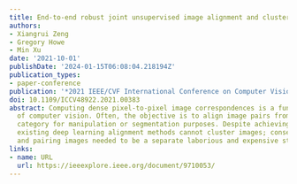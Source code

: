 ```yaml
---
title: End-to-end robust joint unsupervised image alignment and clustering
authors:
- Xiangrui Zeng
- Gregory Howe
- Min Xu
date: '2021-10-01'
publishDate: '2024-01-15T06:08:04.218194Z'
publication_types:
- paper-conference
publication: '*2021 IEEE/CVF International Conference on Computer Vision (ICCV)*'
doi: 10.1109/ICCV48922.2021.00383
abstract: Computing dense pixel-to-pixel image correspondences is a fundamental task
  of computer vision. Often, the objective is to align image pairs from the same semantic
  category for manipulation or segmentation purposes. Despite achieving superior performance,
  existing deep learning alignment methods cannot cluster images; consequently, clustering
  and pairing images needed to be a separate laborious and expensive step.
links:
- name: URL
  url: https://ieeexplore.ieee.org/document/9710053/
---
```

